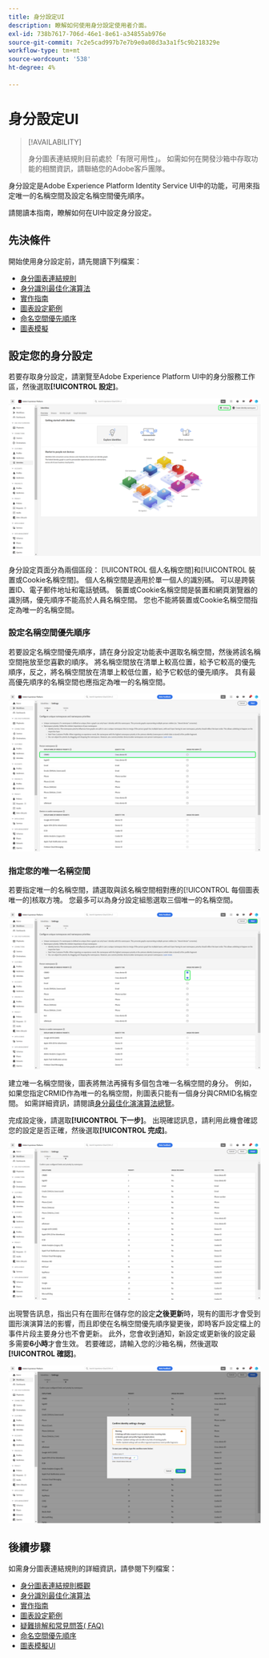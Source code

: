 ```yaml
---
title: 身分設定UI
description: 瞭解如何使用身分設定使用者介面。
exl-id: 738b7617-706d-46e1-8e61-a34855ab976e
source-git-commit: 7c2e5cad997b7e7b9e0a08d3a3a1f5c9b218329e
workflow-type: tm+mt
source-wordcount: '538'
ht-degree: 4%

---
```


# 身分設定UI

>[!AVAILABILITY]
>
>身分圖表連結規則目前處於「有限可用性」。 如需如何在開發沙箱中存取功能的相關資訊，請聯絡您的Adobe客戶團隊。

身分設定是Adobe Experience Platform Identity Service UI中的功能，可用來指定唯一的名稱空間及設定名稱空間優先順序。

請閱讀本指南，瞭解如何在UI中設定身分設定。

## 先決條件

開始使用身分設定前，請先閱讀下列檔案：

* [身分圖表連結規則](./overview.md)
* [身分識別最佳化演算法](./identity-optimization-algorithm.md)
* [實作指南](./implementation-guide.md)
* [圖表設定範例](./example-configurations.md)
* [命名空間優先順序](./namespace-priority.md)
* [圖表模擬](./graph-simulation.md)

## 設定您的身分設定

若要存取身分設定，請瀏覽至Adobe Experience Platform UI中的身分服務工作區，然後選取&#x200B;**[!UICONTROL 設定]**。

![已選取身分設定按鈕。](../images/rules/identities-ui.png)

身分設定頁面分為兩個區段： [!UICONTROL 個人名稱空間]和[!UICONTROL 裝置或Cookie名稱空間]。 個人名稱空間是適用於單一個人的識別碼。 可以是跨裝置ID、電子郵件地址和電話號碼。 裝置或Cookie名稱空間是裝置和網頁瀏覽器的識別碼，優先順序不能高於人員名稱空間。 您也不能將裝置或Cookie名稱空間指定為唯一的名稱空間。

### 設定名稱空間優先順序

若要設定名稱空間優先順序，請在身分設定功能表中選取名稱空間，然後將該名稱空間拖放至您喜歡的順序。 將名稱空間放在清單上較高位置，給予它較高的優先順序，反之，將名稱空間放在清單上較低位置，給予它較低的優先順序。 具有最高優先順序的名稱空間也應指定為唯一的名稱空間。

![識別設定工作區中反白了人員名稱空間。](../images/rules/namespace-priority.png)

### 指定您的唯一名稱空間

若要指定唯一的名稱空間，請選取與該名稱空間相對應的[!UICONTROL 每個圖表唯一的]核取方塊。 您最多可以為身分設定組態選取三個唯一的名稱空間。

![選取並定義為唯一的兩個名稱空間。](../images/rules/unique-namespace.png)

建立唯一名稱空間後，圖表將無法再擁有多個包含唯一名稱空間的身分。 例如，如果您指定CRMID作為唯一的名稱空間，則圖表只能有一個身分與CRMID名稱空間。 如需詳細資訊，請閱讀[身分最佳化演演算法總覽](./identity-optimization-algorithm.md#unique-namespace)。

完成設定後，請選取&#x200B;**[!UICONTROL 下一步]**。 出現確認訊息，請利用此機會確認您的設定是否正確，然後選取&#x200B;**[!UICONTROL 完成]**。

![標示完成狀態的驗證頁面。](../images/rules/finish.png)

出現警告訊息，指出只有在圖形在儲存您的設定&#x200B;**之後更新**&#x200B;時，現有的圖形才會受到圖形演演算法的影響，而且即使在名稱空間優先順序變更後，即時客戶設定檔上的事件片段主要身分也不會更新。 此外，您會收到通知，新設定或更新後的設定最多需要&#x200B;**6小時**&#x200B;才會生效。 若要確認，請輸入您的沙箱名稱，然後選取&#x200B;**[!UICONTROL 確認]**。

![確認視窗會顯示有關處理設定前延遲6小時的警告。](../images/rules/confirm-settings.png)

## 後續步驟

如需身分圖表連結規則的詳細資訊，請參閱下列檔案：

* [身分圖表連結規則概觀](./overview.md)
* [身分識別最佳化演算法](./identity-optimization-algorithm.md)
* [實作指南](./implementation-guide.md)
* [圖表設定範例](./example-configurations.md)
* [疑難排解和常見問答( FAQ)](./troubleshooting.md)
* [命名空間優先順序](./namespace-priority.md)
* [圖表模擬UI](./graph-simulation.md)